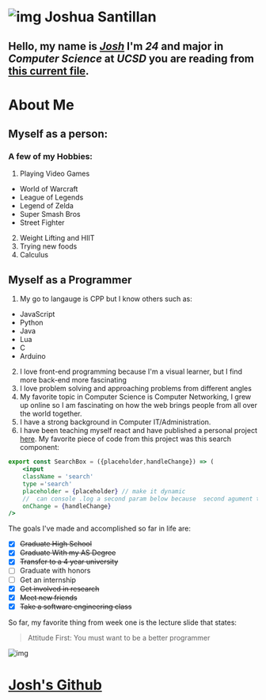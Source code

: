 # ![img](https://cdn.discordapp.com/attachments/821089749421785128/828479382539599932/pictureofmyself_1.jpg) Joshua Santillan
## Hello, my name is [*Josh*](#Josh's-Github) I'm *24* and major in *Computer Science* at *UCSD* you are reading from [this current file](index.md).

# About Me
## Myself as a person:
### A few of my Hobbies:

1. Playing Video Games
  - World of Warcraft
  - League of Legends
  - Legend of Zelda
  - Super Smash Bros
  - Street Fighter
2. Weight Lifting and HIIT
3. Trying new foods
4. Calculus

## Myself as a Programmer
1. My go to langauge is CPP but I know others such as:
  - JavaScript
  - Python
  - Java
  - Lua
  - C
  - Arduino
 2. I love front-end programming because I'm a visual learner, but I find more back-end more fascinating
 3. I love problem solving and approaching problems from different angles
 4. My favorite topic in Computer Science is Computer Networking, I grew up online so I am fascinating on how the web brings people from all over the world together.
 5. I have a strong background in Computer IT/Administration. 
 6. I have been teaching myself react and have published a personal project [here](https://joshuasantillan.github.io/Monsters_Rolodex_React/). 
My favorite piece of code from this project was this search component:
```jsx
export const SearchBox = ({placeholder,handleChange}) => (
    <input 
    className = 'search'
    type ='search' 
    placeholder = {placeholder} // make it dynamic
    //  can console .log a second param below because  second agument to call state right away since it is asyncronous <--- spelling?
    onChange = {handleChange}
/>
```

The goals I've made and accomplished so far in life are:
- [x] ~~Graduate High School~~
- [x] ~~Graduate With my AS Degree~~
- [x] ~~Transfer to a 4 year university~~
- [ ] Graduate with honors
- [ ] Get an internship
- [x] ~~Get involved in research~~
- [x] ~~Meet new friends~~
- [x] ~~Take a software engineering class~~

So far, my favorite thing from week one is the lecture slide that states:
> Attitude First: You must want to be a better programmer


![img](https://media3.giphy.com/media/c4KWfzR9xuGQ0/200.gif)

# [Josh's Github](https://github.com/JoshuaSantillan)
